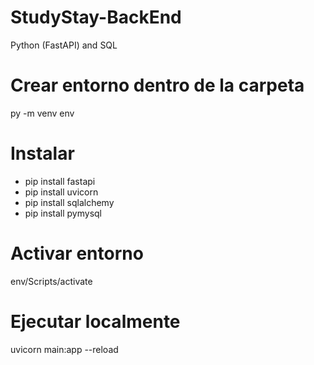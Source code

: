 # StudyStay-BackEnd
Python (FastAPI) and SQL

# Crear entorno dentro de la carpeta
py -m venv env

# Instalar
- pip install fastapi
- pip install uvicorn
- pip install sqlalchemy
- pip install pymysql

# Activar entorno
env/Scripts/activate

# Ejecutar localmente
uvicorn main:app --reload